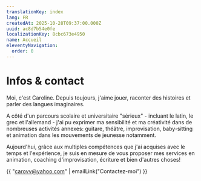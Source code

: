 ```yaml
---
translationKey: index
lang: FR
createdAt: 2025-10-28T09:37:00.000Z
uuid: ac8d7b54e0fe
localizationKey: 8cbc673e4950
name: Accueil
eleventyNavigation:
  order: 0
---
```

# Infos & contact

Moi, c'est Caroline. Depuis toujours, j'aime jouer, raconter des histoires et parler des langues imaginaires.

A côté d'un parcours scolaire et universitaire "sérieux" - incluant le latin, le grec et l'allemand - j'ai pu exprimer ma sensibilité et ma créativité dans de nombreuses activités annexes: guitare, théâtre, improvisation, baby-sitting et animation dans les mouvements de jeunesse notamment.

Aujourd'hui, grâce aux multiples compétences que j'ai acquises avec le temps et l'expérience, je suis en mesure de vous proposer mes services en animation, coaching d'improvisation, écriture et bien d'autres choses!

{{ "carovv@yahoo.com" | emailLink("Contactez-moi") }}
